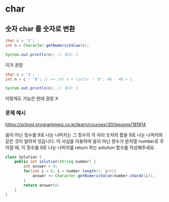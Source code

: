# char

## 숫자 char 를 숫자로 변환

```java
char c = '1';
int n = Character.getNumericValue(c);

System.out.println(n); // 결과: 1
```

이거 권장

```java
char c = '1';
int n = c - '0'; // == int n = (int)c - '0'; 49 - 48 = 1

System.out.println(n); // 결과: 1
```

이렇게도 가능은 한데 권장 X

### 문제 예시

https://school.programmers.co.kr/learn/courses/30/lessons/181914

음이 아닌 정수를 9로 나눈 나머지는 그 정수의 각 자리 숫자의 합을 9로 나눈 나머지와 같은 것이 알려져 있습니다.
이 사실을 이용하여 음이 아닌 정수가 문자열 number로 주어질 때, 이 정수를 9로 나눈 나머지를 return 하는 solution 함수를 작성해주세요.

```java
class Solution {
    public int solution(String number) {
        int answer = 0;
        for(int i = 0; i < number.length(); i++){
            answer += Character.getNumericValue(number.charAt(i));
        }
        return answer%9;
    }
}
```
